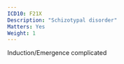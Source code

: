 ```yaml
---
ICD10: F21X
Description: "Schizotypal disorder"
Matters: Yes
Weight: 1
---
```

Induction/Emergence complicated
